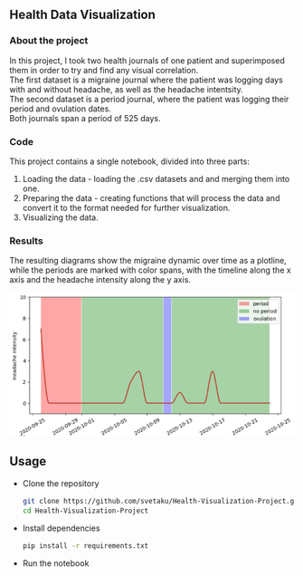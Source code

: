 ## Health Data Visualization

### About the project
In this project, I took two health journals of one patient and superimposed them in order to try and find any visual correlation. \
The first dataset is a migraine journal where the patient was logging days with and without headache, as well as the headache intentsity. \
The second dataset is a period journal, where the patient was logging their period and ovulation dates. \
Both journals span a period of 525 days.

### Code
This project contains a single notebook, divided into three parts:
1. Loading the data - loading the .csv datasets and and merging them into one.
2. Preparing the data - creating functions that will process the data and convert it to the format needed for further visualization.
3. Visualizing the data.

### Results
The resulting diagrams show the migraine dynamic over time as a plotline, while the periods are marked with color spans, with the timeline along the x axis and the headache intensity along the y axis.

![Sample diagram](diagram_example.png)

## Usage
- Clone the repository
  ```sh
  git clone https://github.com/svetaku/Health-Visualization-Project.git
  cd Health-Visualization-Project
- Install dependencies
  ```sh
  pip install -r requirements.txt
- Run the notebook
